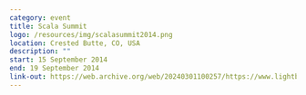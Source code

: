 ```yaml
---
category: event
title: Scala Summit
logo: /resources/img/scalasummit2014.png
location: Crested Butte, CO, USA
description: ""
start: 15 September 2014
end: 19 September 2014
link-out: https://web.archive.org/web/20240301100257/https://www.lightbend.com/blog/scala-summit-in-crested-butte-co-september-15-19-2014
---
```


